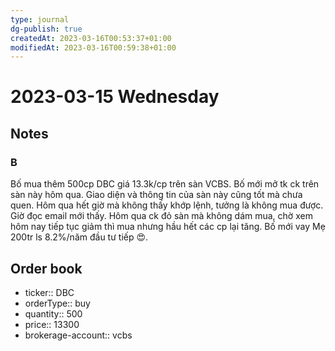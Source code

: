 ```yaml
---
type: journal
dg-publish: true
createdAt: 2023-03-16T00:53:37+01:00
modifiedAt: 2023-03-16T00:59:38+01:00
---
```

# 2023-03-15 Wednesday

## Notes

### B

Bố mua thêm 500cp DBC giá 13.3k/cp trên sàn VCBS. Bố mới mở tk ck trên sàn này hôm qua. Giao diện và thông tin của sàn này cũng tốt mà chưa quen.
Hôm qua hết giờ mà không thấy khớp lệnh, tưởng là không mua được. Giờ đọc email mới thấy.
Hôm qua ck đỏ sàn mà không dám mua, chờ xem hôm nay tiếp tục giảm thì mua nhưng hầu hết các cp lại tăng. Bố mới vay Mẹ 200tr ls 8.2%/năm đầu tư tiếp 😍.

## Order book

- ticker:: DBC
- orderType:: buy
- quantity:: 500
- price:: 13300
- brokerage-account:: vcbs
